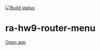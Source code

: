 [![Build status](https://ci.appveyor.com/api/projects/status/a1564w0kvxdphmr1/branch/main?svg=true)](https://ci.appveyor.com/project/Antis85/ra-hw9-router-menu/branch/main)

# ra-hw9-router-menu

[Open app](https://antis85.github.io/ra-hw9-router-menu)